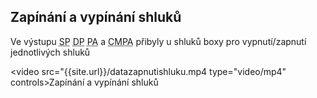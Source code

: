 ﻿---
categories: [fenix]
layout: fenix
---

## Zapínání a vypínání shluků
Ve výstupu <abbr title="Reachové křivky">SP</abbr> <abbr title="Detailní plán">DP</abbr> <abbr title="Postanalýza">PA</abbr> a <abbr title="Crossmediální postanalýza">CMPA</abbr>   přibyly u shluků boxy pro vypnutí/zapnutí jednotlivých shluků 

<video src="{{site.url}}/datazapnutishluku.mp4 type="video/mp4" controls>Zapínání a vypínání shluků</video>



 